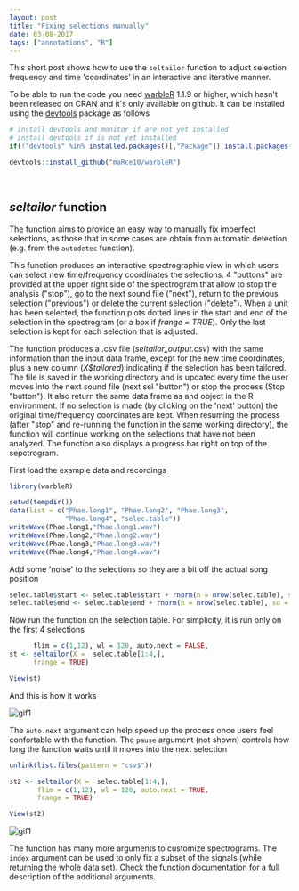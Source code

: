 ```yaml
---
layout: post
title: "Fixing selections manually"
date: 03-08-2017
tags: ["annotations", "R"]
---
```


This short post shows how to use the `seltailor` function to adjust selection frequency and time 'coordinates' in an interactive and iterative manner.

To be able to run the code you need [warbleR](https://cran.r-project.org/package=warbleR) 1.1.9 or higher, which hasn't been released on CRAN and it's only available on github. It can be installed using the [devtools](https://cran.r-project.org/package=devtools) package as follows


```r
# install devtools and monitor if are not yet installed
# install devtools if is not yet installed
if(!"devtools" %in% installed.packages()[,"Package"]) install.packages("devtools")

devtools::install_github("maRce10/warbleR")
```
<br>

## *seltailor* function

The function aims to provide an easy way to manually fix imperfect selections, as those that in some cases are obtain from automatic detection (e.g. from the `autodetec` function).

This function produces an interactive spectrographic view in which users can select new time/frequency coordinates the selections. 4 "buttons" are provided at the upper right side of the spectrogram that allow to stop the analysis ("stop"), go to the next sound file ("next"), return to the previous selection ("previous") or delete the current selection ("delete"). When a unit has been selected, the function plots dotted lines in the start and end of the selection in the spectrogram (or a box if *frange = TRUE*). Only the last selection is kept for each selection that is adjusted. 

The function produces a .csv file (*seltailor_output.csv*) with the same information than the input data frame, except for the new time coordinates, plus a new column (*X$tailored*) indicating if the selection has been tailored. The file is saved in the working directory  and is updated every time the user moves into the next sound file (next sel "button") or stop the process (Stop "button"). It also return the same data frame as and object in the R environment. If no selection is made (by clicking on the 'next' button) the original time/frequency coordinates are kept. When resuming the process (after "stop" and re-running the function in the same working directory), the function will continue working on the selections that have not been analyzed. The function also displays a progress bar right on top of the sepctrogram.

First load the example data and recordings 


```r
library(warbleR)

setwd(tempdir())
data(list = c("Phae.long1", "Phae.long2", "Phae.long3", 
              "Phae.long4", "selec.table"))
writeWave(Phae.long1,"Phae.long1.wav")
writeWave(Phae.long2,"Phae.long2.wav")
writeWave(Phae.long3,"Phae.long3.wav")
writeWave(Phae.long4,"Phae.long4.wav")
```

Add some 'noise' to the selections so they are a bit off the actual song position


```r
selec.table$start <- selec.table$start + rnorm(n = nrow(selec.table), sd = 0.03)
selec.table$end <- selec.table$end + rnorm(n = nrow(selec.table), sd = 0.03)
```

Now run the function on the selection table. For simplicity, it is run only on the first 4 selections


```r
      flim = c(1,12), wl = 120, auto.next = FALSE, 
st <- seltailor(X =  selec.table[1:4,], 
      frange = TRUE)

View(st)
```

And this is how it works

![gif1](/img/seltailor.noautonext.gif)


The `auto.next` argument can help speed up the process once users feel confortable with the function. The `pause` argument (not shown) controls how long the function waits until it moves into the next selection


```r
unlink(list.files(pattern = "csv$"))

st2 <- seltailor(X =  selec.table[1:4,], 
       flim = c(1,12), wl = 120, auto.next = TRUE, 
       frange = TRUE)

View(st2)
```

![gif1](/img/seltailor.autonext.gif)

The function has many more arguments to customize spectrograms. The `index` argument can be used to only fix a subset of the signals (while returning the whole data set). Check the function documentation for a full description of the additional arguments.
